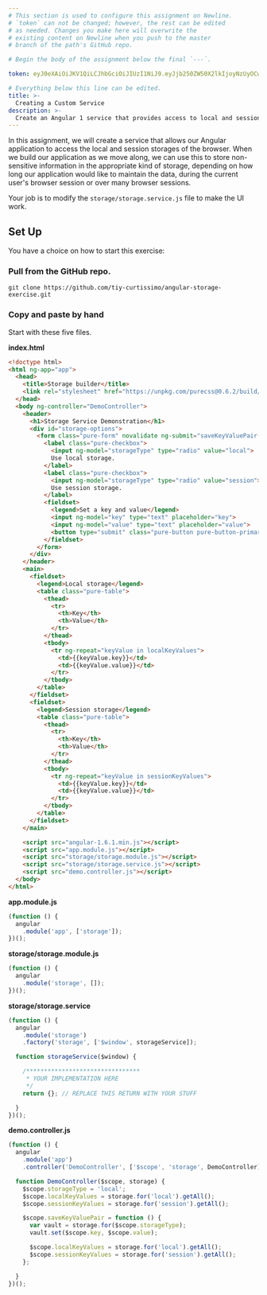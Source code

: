 ```yaml
---
# This section is used to configure this assignment on Newline.
# `token` can not be changed; however, the rest can be edited
# as needed. Changes you make here will overwrite the
# existing content on Newline when you push to the master
# branch of the path's GitHub repo.

# Begin the body of the assignment below the final `---`.

token: eyJ0eXAiOiJKV1QiLCJhbGciOiJIUzI1NiJ9.eyJjb250ZW50X2lkIjoyNzUyOCwiY29udGVudF90eXBlIjoiTGVzc29uIn0.ZYVXY0Ck6rqgDXsQ2b_dNe1W-OZVRHVJh1By1907Om0

# Everything below this line can be edited.
title: >-
  Creating a Custom Service
description: >-
  Create an Angular 1 service that provides access to local and session storages.
---
```


In this assignment, we will create a service that allows our Angular
application to access the local and session storages of the browser.
When we build our application as we move along, we can use this to
store non-sensitive information in the appropriate kind of storage,
depending on how long our application would like to maintain the data,
during the current user's browser session or over many browser sessions.

Your job is to modify the `storage/storage.service.js` file to make the
UI work.

## Set Up

You have a choice on how to start this exercise:

### Pull from the GitHub repo.

`git clone https://github.com/tiy-curtissimo/angular-storage-exercise.git`

### Copy and paste by hand

Start with these five files.

__index.html__
```html
<!doctype html>
<html ng-app="app">
  <head>
    <title>Storage builder</title>
    <link rel="stylesheet" href="https://unpkg.com/purecss@0.6.2/build/pure-min.css" integrity="sha384-UQiGfs9ICog+LwheBSRCt1o5cbyKIHbwjWscjemyBMT9YCUMZffs6UqUTd0hObXD" crossorigin="anonymous">
  </head>
  <body ng-controller="DemoController">
    <header>
      <h1>Storage Service Demonstration</h1>
      <div id="storage-options">
        <form class="pure-form" novalidate ng-submit="saveKeyValuePair()">
          <label class="pure-checkbox">
            <input ng-model="storageType" type="radio" value="local">
            Use local storage.
          </label>
          <label class="pure-checkbox">
            <input ng-model="storageType" type="radio" value="session">
            Use session storage.
          </label>
          <fieldset>
            <legend>Set a key and value</legend>
            <input ng-model="key" type="text" placeholder="key">
            <input ng-model="value" type="text" placeholder="value">
            <button type="submit" class="pure-button pure-button-primary">Save</button>
          </fieldset>
        </form>
      </div>
    </header>
    <main>
      <fieldset>
        <legend>Local storage</legend>
        <table class="pure-table">
          <thead>
            <tr>
              <th>Key</th>
              <th>Value</th>
            </tr>
          </thead>
          <tbody>
            <tr ng-repeat="keyValue in localKeyValues">
              <td>{{keyValue.key}}</td>
              <td>{{keyValue.value}}</td>
            </tr>
          </tbody>
        </table>
      </fieldset>
      <fieldset>
        <legend>Session storage</legend>
        <table class="pure-table">
          <thead>
            <tr>
              <th>Key</th>
              <th>Value</th>
            </tr>
          </thead>
          <tbody>
            <tr ng-repeat="keyValue in sessionKeyValues">
              <td>{{keyValue.key}}</td>
              <td>{{keyValue.value}}</td>
            </tr>
          </tbody>
        </table>
      </fieldset>
    </main>

    <script src="angular-1.6.1.min.js"></script>
    <script src="app.module.js"></script>
    <script src="storage/storage.module.js"></script>
    <script src="storage/storage.service.js"></script>
    <script src="demo.controller.js"></script>
  </body>
</html>
```

__app.module.js__
```javascript
(function () {
  angular
    .module('app', ['storage']);
})();
```

__storage/storage.module.js__
```javascript
(function () {
  angular
    .module('storage', []);
})();
```

__storage/storage.service__
```javascript
(function () {
  angular
    .module('storage')
    .factory('storage', ['$window', storageService]);

  function storageService($window) {

    /********************************
     * YOUR IMPLEMENTATION HERE
     */
    return {}; // REPLACE THIS RETURN WITH YOUR STUFF

  }
})();
```

__demo.controller.js__
```javascript
(function () {
  angular
    .module('app')
    .controller('DemoController', ['$scope', 'storage', DemoController]);

  function DemoController($scope, storage) {
    $scope.storageType = 'local';
    $scope.localKeyValues = storage.for('local').getAll();
    $scope.sessionKeyValues = storage.for('session').getAll();

    $scope.saveKeyValuePair = function () {
      var vault = storage.for($scope.storageType);
      vault.set($scope.key, $scope.value);

      $scope.localKeyValues = storage.for('local').getAll();
      $scope.sessionKeyValues = storage.for('session').getAll();
    };

  }
})();
```
